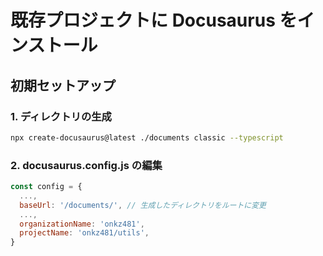 # 既存プロジェクトに Docusaurus をインストール

## 初期セットアップ

### 1. ディレクトリの生成

```sh
npx create-docusaurus@latest ./documents classic --typescript
```

### 2. docusaurus.config.js の編集

```js
const config = {
  ...,
  baseUrl: '/documents/', // 生成したディレクトリをルートに変更
  ...,
  organizationName: 'onkz481',
  projectName: 'onkz481/utils',
}
```

